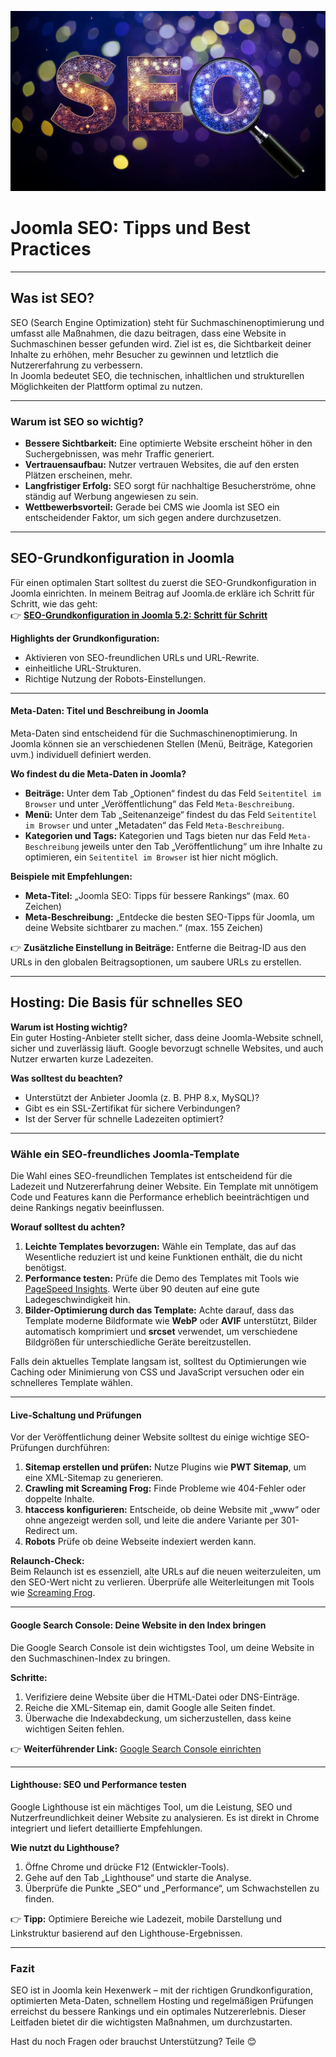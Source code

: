 ![SEO.jpg](SEO.jpg)
# **Joomla SEO: Tipps und Best Practices**

---

## **Was ist SEO?**

SEO (Search Engine Optimization) steht für Suchmaschinenoptimierung und umfasst alle Maßnahmen, die dazu beitragen, dass eine Website in Suchmaschinen besser gefunden wird. Ziel ist es, die Sichtbarkeit deiner Inhalte zu erhöhen, mehr Besucher zu gewinnen und letztlich die Nutzererfahrung zu verbessern.  
In Joomla bedeutet SEO, die technischen, inhaltlichen und strukturellen Möglichkeiten der Plattform optimal zu nutzen.

---

### **Warum ist SEO so wichtig?**

- **Bessere Sichtbarkeit:** Eine optimierte Website erscheint höher in den Suchergebnissen, was mehr Traffic generiert.
- **Vertrauensaufbau:** Nutzer vertrauen Websites, die auf den ersten Plätzen erscheinen, mehr.
- **Langfristiger Erfolg:** SEO sorgt für nachhaltige Besucherströme, ohne ständig auf Werbung angewiesen zu sein.
- **Wettbewerbsvorteil:** Gerade bei CMS wie Joomla ist SEO ein entscheidender Faktor, um sich gegen andere durchzusetzen.

---

## **SEO-Grundkonfiguration in Joomla**

Für einen optimalen Start solltest du zuerst die SEO-Grundkonfiguration in Joomla einrichten. In meinem Beitrag auf Joomla.de erkläre ich Schritt für Schritt, wie das geht:  
👉 **[SEO-Grundkonfiguration in Joomla 5.2: Schritt für Schritt](https://www.joomla.de/wissen/joomla-tipps-im-advent/2024/tag-10-seo-grundkonfiguration-in-joomla-5-2-schritt-fuer-schritt)**

**Highlights der Grundkonfiguration:**
- Aktivieren von SEO-freundlichen URLs und URL-Rewrite.
- einheitliche URL-Strukturen.
- Richtige Nutzung der Robots-Einstellungen.

---

#### **Meta-Daten: Titel und Beschreibung in Joomla**

Meta-Daten sind entscheidend für die Suchmaschinenoptimierung. In Joomla können sie an verschiedenen Stellen (Menü, Beiträge, Kategorien uvm.) individuell definiert werden.

**Wo findest du die Meta-Daten in Joomla?**
- **Beiträge:** Unter dem Tab „Optionen“ findest du das Feld `Seitentitel im Browser` und unter „Veröffentlichung“ das Feld `Meta-Beschreibung`.
- **Menü:** Unter dem Tab „Seitenanzeige“ findest du das Feld `Seitentitel im Browser` und unter „Metadaten“ das Feld `Meta-Beschreibung`.
- **Kategorien und Tags:** Kategorien und Tags bieten nur das Feld `Meta-Beschreibung` jeweils unter den Tab „Veröffentlichung“ um ihre Inhalte zu optimieren, ein `Seitentitel im Browser` ist hier nicht möglich.

**Beispiele mit Empfehlungen:**
- **Meta-Titel:** „Joomla SEO: Tipps für bessere Rankings“ (max. 60 Zeichen)
- **Meta-Beschreibung:** „Entdecke die besten SEO-Tipps für Joomla, um deine Website sichtbarer zu machen.“ (max. 155 Zeichen)

👉 **Zusätzliche Einstellung in Beiträge:** Entferne die Beitrag-ID aus den URLs in den globalen Beitragsoptionen, um saubere URLs zu erstellen.

---

## **Hosting: Die Basis für schnelles SEO**

**Warum ist Hosting wichtig?**  
Ein guter Hosting-Anbieter stellt sicher, dass deine Joomla-Website schnell, sicher und zuverlässig läuft. Google bevorzugt schnelle Websites, und auch Nutzer erwarten kurze Ladezeiten.

**Was solltest du beachten?**
- Unterstützt der Anbieter Joomla (z. B. PHP 8.x, MySQL)?
- Gibt es ein SSL-Zertifikat für sichere Verbindungen?
- Ist der Server für schnelle Ladezeiten optimiert?

---

### **Wähle ein SEO-freundliches Joomla-Template**

Die Wahl eines SEO-freundlichen Templates ist entscheidend für die Ladezeit und Nutzererfahrung deiner Website. Ein Template mit unnötigem Code und Features kann die Performance erheblich beeinträchtigen und deine Rankings negativ beeinflussen.

**Worauf solltest du achten?**
1. **Leichte Templates bevorzugen:** Wähle ein Template, das auf das Wesentliche reduziert ist und keine Funktionen enthält, die du nicht benötigst.
2. **Performance testen:** Prüfe die Demo des Templates mit Tools wie [PageSpeed Insights](https://pagespeed.web.dev/). Werte über 90 deuten auf eine gute Ladegeschwindigkeit hin.
3. **Bilder-Optimierung durch das Template:** Achte darauf, dass das Template moderne Bildformate wie **WebP** oder **AVIF** unterstützt, Bilder automatisch komprimiert und **srcset** verwendet, um verschiedene Bildgrößen für unterschiedliche Geräte bereitzustellen.

Falls dein aktuelles Template langsam ist, solltest du Optimierungen wie Caching oder Minimierung von CSS und JavaScript versuchen oder ein schnelleres Template wählen.

---

#### **Live-Schaltung und Prüfungen**

Vor der Veröffentlichung deiner Website solltest du einige wichtige SEO-Prüfungen durchführen:

1. **Sitemap erstellen und prüfen:** Nutze Plugins wie **PWT Sitemap**, um eine XML-Sitemap zu generieren.
2. **Crawling mit Screaming Frog:** Finde Probleme wie 404-Fehler oder doppelte Inhalte.
3. **htaccess konfigurieren:** Entscheide, ob deine Website mit „www“ oder ohne angezeigt werden soll, und leite die andere Variante per 301-Redirect um.
4. **Robots** Prüfe ob deine Webseite indexiert werden kann.

**Relaunch-Check:**  
Beim Relaunch ist es essenziell, alte URLs auf die neuen weiterzuleiten, um den SEO-Wert nicht zu verlieren. Überprüfe alle Weiterleitungen mit Tools wie [Screaming Frog](https://www.screamingfrog.co.uk/seo-spider/tutorials/how-to-compare-crawls/).

---

#### **Google Search Console: Deine Website in den Index bringen**

Die Google Search Console ist dein wichtigstes Tool, um deine Website in den Suchmaschinen-Index zu bringen.

**Schritte:**
1. Verifiziere deine Website über die HTML-Datei oder DNS-Einträge.
2. Reiche die XML-Sitemap ein, damit Google alle Seiten findet.
3. Überwache die Indexabdeckung, um sicherzustellen, dass keine wichtigen Seiten fehlen.

👉 **Weiterführender Link:** [Google Search Console einrichten](https://search.google.com/search-console/)

---

#### **Lighthouse: SEO und Performance testen**

Google Lighthouse ist ein mächtiges Tool, um die Leistung, SEO und Nutzerfreundlichkeit deiner Website zu analysieren. Es ist direkt in Chrome integriert und liefert detaillierte Empfehlungen.

**Wie nutzt du Lighthouse?**
1. Öffne Chrome und drücke F12 (Entwickler-Tools).
2. Gehe auf den Tab „Lighthouse“ und starte die Analyse.
3. Überprüfe die Punkte „SEO“ und „Performance“, um Schwachstellen zu finden.

👉 **Tipp:** Optimiere Bereiche wie Ladezeit, mobile Darstellung und Linkstruktur basierend auf den Lighthouse-Ergebnissen.

---

### **Fazit**

SEO ist in Joomla kein Hexenwerk – mit der richtigen Grundkonfiguration, optimierten Meta-Daten, schnellem Hosting und regelmäßigen Prüfungen erreichst du bessere Rankings und ein optimales Nutzererlebnis. Dieser Leitfaden bietet dir die wichtigsten Maßnahmen, um durchzustarten.

Hast du noch Fragen oder brauchst Unterstützung? Teile 
😊
